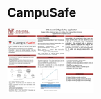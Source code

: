 # CampuSafe

<img width="200" alt="Screen Shot 2023-04-05 at 3.44.02 PM" src="https://github.com/SparrMatthew/CampuSafe/blob/main/Screen%20Shot%202023-04-05%20at%203.44.02%20PM.png">

##
